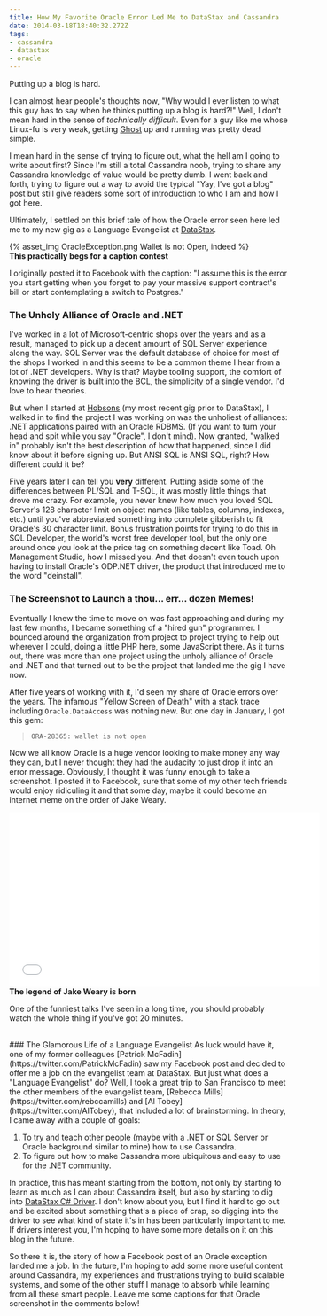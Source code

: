 ```yaml
---
title: How My Favorite Oracle Error Led Me to DataStax and Cassandra
date: 2014-03-18T18:40:32.272Z
tags:
- cassandra
- datastax
- oracle
---
```

Putting up a blog is hard.

I can almost hear people's thoughts now, "Why would I ever listen to what this guy has to say when he thinks putting up
a blog is hard?!"  Well, I don't mean hard in the sense of *technically difficult*.  Even for a guy like me whose
Linux-fu is very weak, getting <a href="https://ghost.org" target="_blank">Ghost</a> up and running was pretty dead
simple.

I mean hard in the sense of trying to figure out, what the hell am I going to write about first?  Since I'm still a
total Cassandra noob, trying to share any Cassandra knowledge of value would be pretty dumb.  I went back and forth,
trying to figure out a way to avoid the typical "Yay, I've got a blog" post but still give readers some sort of
introduction to who I am and how I got here.

Ultimately, I settled on this brief tale of how the Oracle error seen here led me to my new gig as a Language Evangelist
at <a href="http://www.datastax.com" target="_blank">DataStax</a>.

<div class="container">
{% asset_img OracleException.png Wallet is not Open, indeed %}
<div class="reference">
<strong>This practically begs for a caption contest</strong>
<p>I originally posted it to Facebook with the caption:  "I assume this is the error you start getting when you forget to pay your massive support contract's bill or start contemplating a switch to Postgres."</p>
</div>
</div>

### The Unholy Alliance of Oracle and .NET
I've worked in a lot of Microsoft-centric shops over the years and as a result, managed to pick up a decent amount of
SQL Server experience along the way.  SQL Server was the default database of choice for most of the shops I worked in
and this seems to be a common theme I hear from a lot of .NET developers.  Why is that?  Maybe tooling support, the
comfort of knowing the driver is built into the BCL, the simplicity of a single vendor.  I'd love to hear theories.

But when I started at <a href="http://www.hobsons.com" target="_blank">Hobsons</a> (my most recent gig prior to
DataStax), I walked in to find the project I was working on was the unholiest of alliances:  .NET applications paired
with an Oracle RDBMS.  (If you want to turn your head and spit while you say "Oracle", I don't mind).  Now granted,
"walked in" probably isn't the best description of how that happened, since I did know about it before signing up.  But
ANSI SQL is ANSI SQL, right?  How different could it be?

Five years later I can tell you **very** different.  Putting aside some of the differences between PL/SQL and T-SQL, it
was mostly little things that drove me crazy.  For example, you never knew how much you loved SQL Server's 128 character
limit on object names (like tables, columns, indexes, etc.) until you've abbreviated something into complete gibberish
to fit Oracle's 30 character limit.  Bonus frustration points for trying to do this in SQL Developer, the world's worst
free developer tool, but the only one around once you look at the price tag on something decent like Toad.  Oh
Management Studio, how I missed you.  And that doesn't even touch upon having to install Oracle's ODP.NET driver, the
product that introduced me to the word "deinstall".

### The Screenshot to Launch a thou... err... dozen Memes!
Eventually I knew the time to move on was fast approaching and during my last few months, I became something of a "hired
gun" programmer.  I bounced around the organization from project to project trying to help out wherever I could, doing a
little PHP here, some JavaScript there.  As it turns out, there was more than one project using the unholy alliance of
Oracle and .NET and that turned out to be the project that landed me the gig I have now.

After five years of working with it, I'd seen my share of Oracle errors over the years.  The infamous "Yellow Screen of
Death" with a stack trace including `Oracle.DataAccess` was nothing new.  But one day in January, I got this gem:

> `ORA-28365: wallet is not open`

Now we all know Oracle is a huge vendor looking to make money any way they can, but I never thought they had the
audacity to just drop it into an error message.  Obviously, I thought it was funny enough to take a screenshot.  I
posted it to Facebook, sure that some of my other tech friends would enjoy ridiculing it and that some day, maybe it
could become an internet meme on the order of Jake Weary.

<div class="container">
<iframe width="560" height="315" src="//www.youtube.com/embed/UzyoT4DziQ4?rel=0&start=1261&wmode=transparent" frameborder="0" allowfullscreen></iframe>
<div class="reference">
<strong>The legend of Jake Weary is born</strong>
<p>One of the funniest talks I've seen in a long time, you should probably watch the whole thing if you've got 20 minutes.</p>
</div>
</div>

<br/>
### The Glamorous Life of a Language Evangelist
As luck would have it, one of my former colleagues [Patrick McFadin](https://twitter.com/PatrickMcFadin) saw my Facebook
post and decided to offer me a job on the evangelist team at DataStax.  But just what does a "Language Evangelist" do?
Well, I took a great trip to San Francisco to meet the other members of the evangelist team, [Rebecca
Mills](https://twitter.com/rebccamills) and [Al Tobey](https://twitter.com/AlTobey), that included a lot of
brainstorming.  In theory, I came away with a couple of goals:

1.  To try and teach other people (maybe with a .NET or SQL Server or Oracle background similar to mine) how to use
    Cassandra.
1.  To figure out how to make Cassandra more ubiquitous and easy to use for the .NET community.

In practice, this has meant starting from the bottom, not only by starting to learn as much as I can about Cassandra
itself, but also by starting to dig into [DataStax C# Driver](https://github.com/datastax/csharp-driver).  I don't know
about you, but I find it hard to go out and be excited about something that's a piece of crap, so digging into the
driver to see what kind of state it's in has been particularly important to me.  If drivers interest you, I'm hoping to
have some more details on it on this blog in the future.

So there it is, the story of how a Facebook post of an Oracle exception landed me a job.  In the future, I'm hoping to
add some more useful content around Cassandra, my experiences and frustrations trying to build scalable systems, and
some of the other stuff I manage to absorb while learning from all these smart people.  Leave me some captions for that
Oracle screenshot in the comments below!


